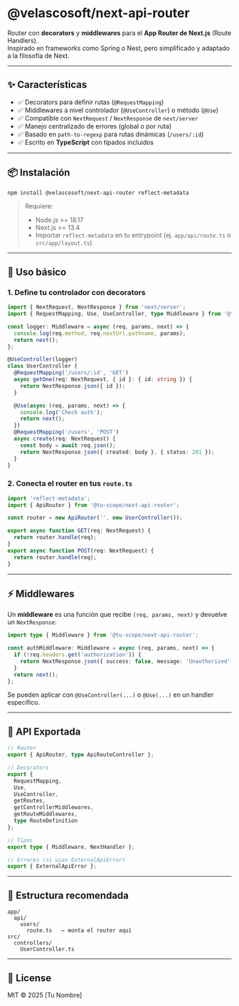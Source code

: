 # @velascosoft/next-api-router

Router con **decorators** y **middlewares** para el **App Router de Next.js** (Route Handlers).  
Inspirado en frameworks como Spring o Nest, pero simplificado y adaptado a la filosofía de Next.

---

## ✨ Características

- ✅ Decorators para definir rutas (`@RequestMapping`)  
- ✅ Middlewares a nivel controlador (`@UseController`) o método (`@Use`)  
- ✅ Compatible con `NextRequest` / `NextResponse` de `next/server`  
- ✅ Manejo centralizado de errores (global o por ruta)  
- ✅ Basado en `path-to-regexp` para rutas dinámicas (`/users/:id`)  
- ✅ Escrito en **TypeScript** con tipados incluidos  

---

## 📦 Instalación

```bash
npm install @velascosoft/next-api-router reflect-metadata
```

> Requiere:  
> - Node.js >= 18.17  
> - Next.js >= 13.4  
> - Importar `reflect-metadata` en tu entrypoint (ej. `app/api/route.ts` o `src/app/layout.ts`)

---

## 🚀 Uso básico

### 1. Define tu controlador con decorators

```ts
import { NextRequest, NextResponse } from 'next/server';
import { RequestMapping, Use, UseController, type Middleware } from '@tu-scope/next-api-router';

const logger: Middleware = async (req, params, next) => {
  console.log(req.method, req.nextUrl.pathname, params);
  return next();
};

@UseController(logger)
class UserController {
  @RequestMapping('/users/:id', 'GET')
  async getOne(req: NextRequest, { id }: { id: string }) {
    return NextResponse.json({ id });
  }

  @Use(async (req, params, next) => {
    console.log('Check auth');
    return next();
  })
  @RequestMapping('/users', 'POST')
  async create(req: NextRequest) {
    const body = await req.json();
    return NextResponse.json({ created: body }, { status: 201 });
  }
}
```

### 2. Conecta el router en tus `route.ts`

```ts
import 'reflect-metadata';
import { ApiRouter } from '@tu-scope/next-api-router';

const router = new ApiRouter('', new UserController());

export async function GET(req: NextRequest) {
  return router.handle(req);
}
export async function POST(req: NextRequest) {
  return router.handle(req);
}
```

---

## ⚡ Middlewares

Un **middleware** es una función que recibe `(req, params, next)` y devuelve un `NextResponse`:

```ts
import type { Middleware } from '@tu-scope/next-api-router';

const authMiddleware: Middleware = async (req, params, next) => {
  if (!req.headers.get('authorization')) {
    return NextResponse.json({ success: false, message: 'Unauthorized' }, { status: 401 });
  }
  return next();
};
```

Se pueden aplicar con `@UseController(...)` o `@Use(...)` en un handler específico.

---

## 📖 API Exportada

```ts
// Router
export { ApiRouter, type ApiRouteController };

// Decorators
export {
  RequestMapping,
  Use,
  UseController,
  getRoutes,
  getControllerMiddlewares,
  getRouteMiddlewares,
  type RouteDefinition
};

// Tipos
export type { Middleware, NextHandler };

// Errores (si usas ExternalApiError)
export { ExternalApiError };
```

---

## 📂 Estructura recomendada

```
app/
  api/
    users/
      route.ts   ← monta el router aquí
src/
  controllers/
    UserController.ts
```

---

## 📜 License

MIT © 2025 [Tu Nombre]
